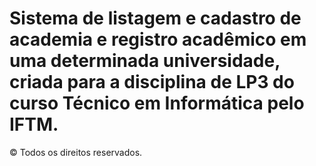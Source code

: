 # Sistema de listagem e cadastro de academia e registro acadêmico em uma determinada universidade, criada para a disciplina de LP3 do curso Técnico em Informática pelo IFTM. 
© Todos os direitos reservados.
